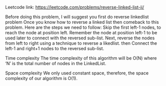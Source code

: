 Leetcode link:  https://leetcode.com/problems/reverse-linked-list-ii/

Before doing this problem, I will suggest you first do reverse linkedlist problem
Once you know how to reverse a linked list then comeback to this problem.
Here are the steps we need to follow:
Skip the first left-1 nodes, to reach the node at position left.
Remember the node at position left-1 to be used later to connect with the reversed sub-list.
Next, reverse the nodes from left to right using a technique to reverse a likedlist. then
Connect the left-1 and right+1 nodes to the reversed sub-list.

Time complexity
The time complexity of this algorithm will be O(N) where ‘N’ is the total number of nodes in the LinkedList.

Space complexity
We only used constant space, therefore, the space complexity of our algorithm is O(1).